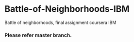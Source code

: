 # Battle-of-Neighborhoods-IBM
Battle of neighborhoods, final assignment coursera IBM
### Please refer master branch.

